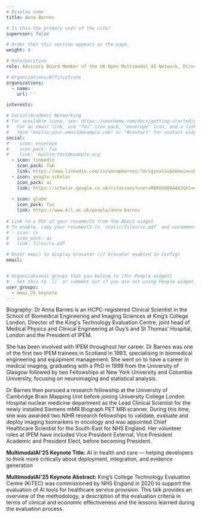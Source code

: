 ```yaml
---
# Display name
title: Anna Barnes

# Is this the primary user of the site?
superuser: false

# Order that this section appears on the page.
weight: 4

# Role/position
role: Advisory Board Member of the UK Open Multimodal AI Network, Director of the King's Technology Evaluation Centre at King's College London, and President of Institute of Physics and Engineering in Medicine

# Organizations/Affiliations
organizations:
  - name:
    url: ''

interests:

# Social/Academic Networking
# For available icons, see: https://wowchemy.com/docs/getting-started/page-builder/#icons
#   For an email link, use "fas" icon pack, "envelope" icon, and a link in the
#   form "mailto:your-email@example.com" or "#contact" for contact widget.
social:
#  - icon: envelope
#    icon_pack: fas
#    link: 'mailto:test@example.org'
  - icon: linkedin
    icon_pack: fab
    link: https://www.linkedin.com/in/annapbarnes/?originalSubdomain=uk
  - icon: google-scholar
    icon_pack: ai
    link: https://scholar.google.co.uk/citations?user=M8KOhXQAAAAJ&hl=en
    
  - icon: globe
    icon_pack: fas
    link: https://www.kcl.ac.uk/people/anna-barnes
 
# Link to a PDF of your resume/CV from the About widget.
# To enable, copy your resume/CV to `static/files/cv.pdf` and uncomment the lines below.
# - icon: cv
#   icon_pack: ai
#   link: files/cv.pdf

# Enter email to display Gravatar (if Gravatar enabled in Config)
email: 


# Organizational groups that you belong to (for People widget)
#   Set this to `[]` or comment out if you are not using People widget.
user_groups:
  - mmai_25_keynote
---
```

Biography: Dr Anna Barnes is an HCPC-registered Clinical Scientist in the School of Biomedical Engineering and Imaging Sciences at King’s College London, Director of the King's Technology Evaluation Centre, joint head of Medical Physics and Clinical Engineering at Guy’s and St Thomas’ Hospital, London and the President of IPEM.

She has been involved with IPEM throughout her career. Dr Barnes was one of the first two IPEM trainees in Scotland in 1993, specialising in biomedical engineering and equipment management. She went on to have a career in medical imaging, graduating with a PhD in 1999 from the University of Glasgow followed by two Fellowships at New York University and Columbia University, focusing on neuroimaging and statistical analysis.

Dr Barnes then pursued a research fellowship at the University of Cambridge Brain Mapping Unit before joining University College London Hospital nuclear medicine department as the Lead Clinical Scientist for the newly installed Siemens mMR Biograph PET MRI scanner. During this time, she was awarded two NIHR research fellowships to validate, evaluate and deploy imaging biomarkers in oncology and was appointed Chief Healthcare Scientist for the South-East for NHS England. Her volunteer roles at IPEM have included Vice President External, Vice President Academic and President Elect, before becoming President.

**MultimodalAI'25 Keynote Title:**  AI in health and care — helping developers to think more critically about deployment, integration, and evidence generation

**MultimodalAI'25 Keynote Abstract:**  King’s College Technology Evaluation Centre (KiTEC) was commissioned by NHS England in 2020 to support the evaluation of AI tools for healthcare service provision.  This talk provides an overview of the methodology, a description of the evaluation criteria in terms of clinical and economic effectiveness and the lessons learned during the evaluation process.
